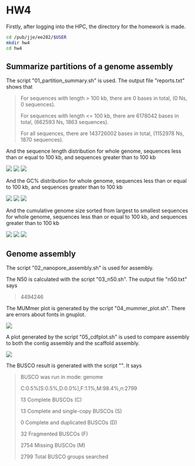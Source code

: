 # HW4
Firstly, after logging into the HPC, the directory for the homework is made.
``` bash
cd /pub/jje/ee282/$USER
mkdir hw4
cd hw4
```


## Summarize partitions of a genome assembly
The script "01_partition_summary.sh" is used. The output file "reports.txt" shows that
> For sequences with length > 100 kb, there are 0 bases in total, (0 Ns, 0 sequences).
>
> For sequences with length <= 100 kb, there are 6178042 bases in total, (662593 Ns, 1863 sequences).
>
> For all sequences, there are 143726002 bases in total, (1152978 Ns, 1870 sequences).

And the sequence length distribution for whole genome, sequences less than or equal to 100 kb, and sequences greater than to 100 kb

![](media/chromosome_size.png)
![](media/short_size.png)
![](media/long_size.png)

And the GC% distribution for whole genome, sequences less than or equal to 100 kb, and sequences greater than to 100 kb

![](media/chromosome_gc.png)
![](media/short_gc.png)
![](media/long_gc.png)

And the cumulative genome size sorted from largest to smallest sequences for whole genome, sequences less than or equal to 100 kb, and sequences greater than to 100 kb

![](media/chromosome_cumulative.png)
![](media/short_cumulative.png)
![](media/long_cumulative.png)


## Genome assembly
The script "02_nanopore_assembly.sh" is used for assembly.

The N50 is calculated with the script "03_n50.sh". The output file "n50.txt" says
>4494246

The MUMmer plot is generated by the script "04_mummer_plot.sh". There are errors about fonts in gnuplot.

![](media/flybase_unitigs.png)

A plot generated by the script "05_cdfplot.sh" is used to compare assembly to both the contig assembly and the scaffold assembly.

![](media/r6_v_seq.png)

The BUSCO result is generated with the script "". It says

> BUSCO was run in mode: genome
>
> C:0.5%[S:0.5%,D:0.0%],F:1.1%,M:98.4%,n:2799
> 
> 13      Complete BUSCOs (C)
> 
> 13      Complete and single-copy BUSCOs (S)
>
> 0       Complete and duplicated BUSCOs (D)
>
> 32      Fragmented BUSCOs (F)
>
> 2754    Missing BUSCOs (M)
>
> 2799    Total BUSCO groups searched